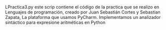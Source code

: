 LPractica3.py este scrip contiene el código de la practica que se realizo en Lenguajes de programación, creado por Juan Sebastián Cortes y Sebastian Zapata, La plataforma que usamos PyCharm.
Implementamos un analizador sintáctico para expresione aritméticas en Python
